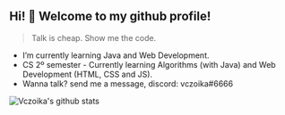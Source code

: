 ## Hi! 👋 Welcome to my github profile! 

> Talk is cheap. Show me the code.

- I’m currently learning Java and Web Development.  
- CS 2º semester - Currently learning Algorithms (with Java) and Web Development (HTML, CSS and JS).  
- Wanna talk? send me a message, discord: vczoika#6666  

![Vczoika's github stats](https://github-readme-stats.vercel.app/api?username=vczoika&show_icons=true&theme=buefy)

